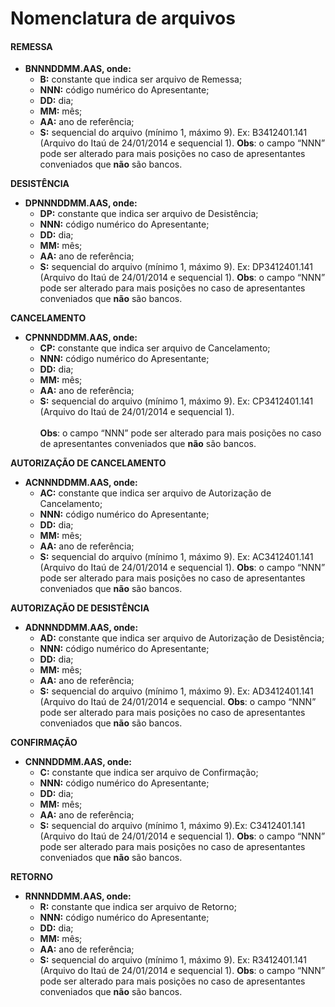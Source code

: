 # Nomenclatura de arquivos

#### REMESSA

* **BNNNDDMM.AAS, onde:**
  * **B:** constante que indica ser arquivo de Remessa;
  * **NNN:** código numérico do Apresentante;
  * **DD:** dia;
  * **MM:** mês;
  * **AA:** ano de referência;
  * **S:** sequencial do arquivo (mínimo 1, máximo 9). Ex: B3412401.141 (Arquivo do Itaú de 24/01/2014 e sequencial 1). **Obs**: o campo “NNN” pode ser alterado para mais posições no caso de apresentantes conveniados que **não** são bancos.



**DESISTÊNCIA**

* **DPNNNDDMM.AAS, onde:**
  * **DP:** constante que indica ser arquivo de Desistência;
  * **NNN:** código numérico do Apresentante;
  * **DD:** dia;
  * **MM:** mês;
  * **AA:** ano de referência;
  * **S:** sequencial do arquivo (mínimo 1, máximo 9). Ex: DP3412401.141 (Arquivo do Itaú de 24/01/2014 e sequencial 1). **Obs**: o campo “NNN” pode ser alterado para mais posições no caso de apresentantes conveniados que **não** são bancos.

**CANCELAMENTO**

* **CPNNNDDMM.AAS, onde:**
  * **CP:** constante que indica ser arquivo de Cancelamento;
  * **NNN:** código numérico do Apresentante;
  * **DD:** dia;
  * **MM:** mês;
  * **AA:** ano de referência;
  * **S:** sequencial do arquivo (mínimo 1, máximo 9). Ex: CP3412401.141 (Arquivo do Itaú de 24/01/2014 e sequencial 1).\
    \
    **Obs**: o campo “NNN” pode ser alterado para mais posições no caso de apresentantes conveniados que **não** são bancos.

**AUTORIZAÇÃO DE CANCELAMENTO**

* **ACNNNDDMM.AAS, onde:**
  * **AC:** constante que indica ser arquivo de Autorização de Cancelamento;
  * **NNN:** código numérico do Apresentante;
  * **DD:** dia;
  * **MM:** mês;
  * **AA:** ano de referência;
  * **S:** sequencial do arquivo (mínimo 1, máximo 9). Ex: AC3412401.141 (Arquivo do Itaú de 24/01/2014 e sequencial 1). **Obs**: o campo “NNN” pode ser alterado para mais posições no caso de apresentantes conveniados que **não** são bancos.

**AUTORIZAÇÃO DE DESISTÊNCIA**

* **ADNNNDDMM.AAS, onde:**
  * **AD:** constante que indica ser arquivo de Autorização de Desistência;
  * **NNN:** código numérico do Apresentante;
  * **DD:** dia;
  * **MM:** mês;
  * **AA:** ano de referência;
  * **S:** sequencial do arquivo (mínimo 1, máximo 9). Ex: AD3412401.141 (Arquivo do Itaú de 24/01/2014 e sequencial. **Obs**: o campo “NNN” pode ser alterado para mais posições no caso de apresentantes conveniados que **não** são bancos.

**CONFIRMAÇÃO**

* **CNNNDDMM.AAS, onde:**
  * **C:** constante que indica ser arquivo de Confirmação;
  * **NNN:** código numérico do Apresentante;
  * **DD:** dia;
  * **MM:** mês;
  * **AA:** ano de referência;
  * **S:** sequencial do arquivo (mínimo 1, máximo 9).Ex: C3412401.141 (Arquivo do Itaú de 24/01/2014 e sequencial 1). **Obs**: o campo “NNN” pode ser alterado para mais posições no caso de apresentantes conveniados que **não** são bancos.

**RETORNO**

* **RNNNDDMM.AAS, onde:**
  * **R:** constante que indica ser arquivo de Retorno;
  * **NNN:** código numérico do Apresentante;
  * **DD:** dia;
  * **MM:** mês;
  * **AA:** ano de referência;
  * **S:** sequencial do arquivo (mínimo 1, máximo 9). Ex: R3412401.141 (Arquivo do Itaú de 24/01/2014 e sequencial 1). **Obs**: o campo “NNN” pode ser alterado para mais posições no caso de apresentantes conveniados que **não** são bancos.
